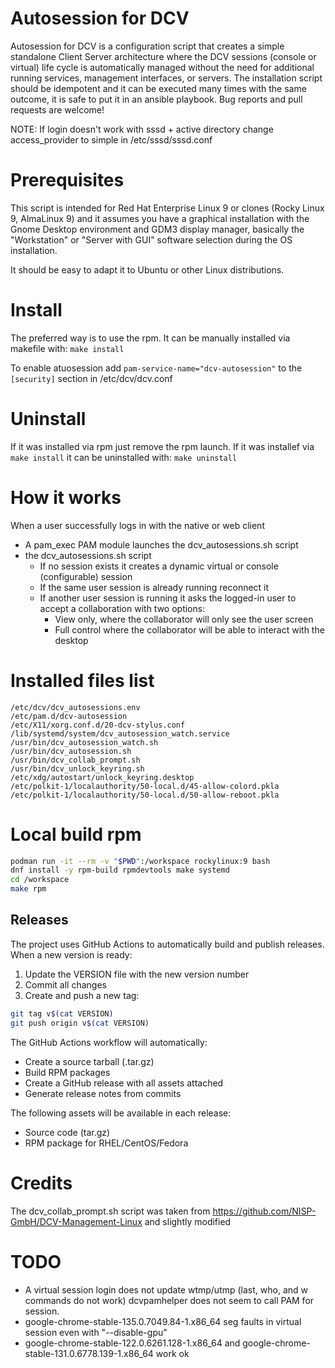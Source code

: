 # Autosession for DCV
Autosession for DCV is a configuration script that creates a simple standalone Client Server architecture where the DCV sessions (console or virtual) life cycle is automatically managed without the need for additional running services, management interfaces, or servers.
The installation script should be idempotent and it can be executed many times with the same outcome, it is safe to put it in an ansible playbook.
Bug reports and pull requests are welcome!

NOTE: If login doesn't work with sssd + active directory change access_provider to simple in /etc/sssd/sssd.conf

# Prerequisites
This script is intended for  Red Hat Enterprise Linux 9 or clones (Rocky Linux 9, AlmaLinux 9) and it assumes you have a graphical installation with the Gnome Desktop environment and GDM3 display manager, basically the "Workstation" or "Server with GUI" software selection during the OS installation.

It should be easy to adapt it to Ubuntu or other Linux distributions.

# Install
The preferred way is to use the rpm.
It can be manually installed via makefile with:
`make install`

To enable atuosession add `pam-service-name="dcv-autosession"` to the `[security]` section in /etc/dcv/dcv.conf

# Uninstall
If it was installed via rpm just remove the rpm launch.
If it was installef via `make install` it can be uninstalled with:
`make uninstall`

# How it works
When a user successfully logs in with the native or web client
- A pam_exec PAM module launches the dcv_autosessions.sh script
- the dcv_autosessions.sh script
    - If no session exists it creates a dynamic virtual or console (configurable) session
    - If the same user session is already running reconnect it
    - If another user session is running it asks the logged-in user to accept a collaboration with two options:
        - View only, where the collaborator will only see the user screen
        - Full control where the collaborator will be able to interact with the desktop

# Installed files list
```
/etc/dcv/dcv_autosessions.env
/etc/pam.d/dcv-autosession
/etc/X11/xorg.conf.d/20-dcv-stylus.conf
/lib/systemd/system/dcv_autosession_watch.service
/usr/bin/dcv_autosession_watch.sh
/usr/bin/dcv_autosession.sh
/usr/bin/dcv_collab_prompt.sh
/usr/bin/dcv_unlock_keyring.sh
/etc/xdg/autostart/unlock_keyring.desktop
/etc/polkit-1/localauthority/50-local.d/45-allow-colord.pkla
/etc/polkit-1/localauthority/50-local.d/50-allow-reboot.pkla
```

# Local build rpm
``` bash
podman run -it --rm -v "$PWD":/workspace rockylinux:9 bash
dnf install -y rpm-build rpmdevtools make systemd
cd /workspace
make rpm
```

## Releases

The project uses GitHub Actions to automatically build and publish releases. When a new version is ready:

1. Update the VERSION file with the new version number
2. Commit all changes
3. Create and push a new tag:
```bash
git tag v$(cat VERSION)
git push origin v$(cat VERSION)
```

The GitHub Actions workflow will automatically:
- Create a source tarball (.tar.gz)
- Build RPM packages
- Create a GitHub release with all assets attached
- Generate release notes from commits

The following assets will be available in each release:
- Source code (tar.gz)
- RPM package for RHEL/CentOS/Fedora


# Credits
The dcv_collab_prompt.sh script was taken from https://github.com/NISP-GmbH/DCV-Management-Linux and slightly modified

# TODO
- A virtual session login does not update wtmp/utmp (last, who, and w commands do not work) dcvpamhelper does not seem to call PAM for session.
- google-chrome-stable-135.0.7049.84-1.x86_64 seg faults in virtual session even with "--disable-gpu" 
- google-chrome-stable-122.0.6261.128-1.x86_64 and google-chrome-stable-131.0.6778.139-1.x86_64 work ok
